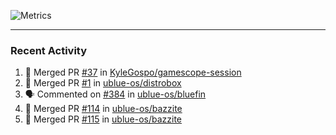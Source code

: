 ![Metrics](https://metrics.lecoq.io/KyleGospo?template=classic&base=header%2C%20activity%2C%20community%2C%20repositories%2C%20metadata&base.indepth=false&base.hireable=false&base.skip=false&config.timezone=America%2FLos_Angeles)

---
### Recent Activity
<!--START_SECTION:activity-->
1. 🎉 Merged PR [#37](https://github.com/KyleGospo/gamescope-session/pull/37) in [KyleGospo/gamescope-session](https://github.com/KyleGospo/gamescope-session)
2. 🎉 Merged PR [#1](https://github.com/ublue-os/distrobox/pull/1) in [ublue-os/distrobox](https://github.com/ublue-os/distrobox)
3. 🗣 Commented on [#384](https://github.com/ublue-os/bluefin/issues/384#issuecomment-1668645745) in [ublue-os/bluefin](https://github.com/ublue-os/bluefin)
4. 🎉 Merged PR [#114](https://github.com/ublue-os/bazzite/pull/114) in [ublue-os/bazzite](https://github.com/ublue-os/bazzite)
5. 🎉 Merged PR [#115](https://github.com/ublue-os/bazzite/pull/115) in [ublue-os/bazzite](https://github.com/ublue-os/bazzite)
<!--END_SECTION:activity-->
